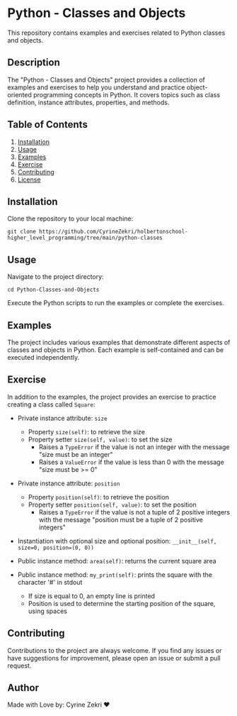   # Python - Classes and Objects

This repository contains examples and exercises related to Python classes and objects.

## Description

The "Python - Classes and Objects" project provides a collection of examples and exercises to help you understand and practice object-oriented programming concepts in Python. It covers topics such as class definition, instance attributes, properties, and methods.

## Table of Contents

1. [Installation](#installation)
2. [Usage](#usage)
3. [Examples](#examples)
4. [Exercise](#exercise)
5. [Contributing](#contributing)
6. [License](#license)

## Installation

Clone the repository to your local machine:

```
git clone https://github.com/CyrineZekri/holbertonschool-higher_level_programming/tree/main/python-classes
```

## Usage

Navigate to the project directory:

```
cd Python-Classes-and-Objects
```

Execute the Python scripts to run the examples or complete the exercises.

## Examples

The project includes various examples that demonstrate different aspects of classes and objects in Python. Each example is self-contained and can be executed independently.

## Exercise

In addition to the examples, the project provides an exercise to practice creating a class called `Square`:

- Private instance attribute: `size`
  - Property `size(self)`: to retrieve the size
  - Property setter `size(self, value)`: to set the size
    - Raises a `TypeError` if the value is not an integer with the message "size must be an integer"
    - Raises a `ValueError` if the value is less than 0 with the message "size must be >= 0"

- Private instance attribute: `position`
  - Property `position(self)`: to retrieve the position
  - Property setter `position(self, value)`: to set the position
    - Raises a `TypeError` if the value is not a tuple of 2 positive integers with the message "position must be a tuple of 2 positive integers"

- Instantiation with optional size and optional position: `__init__(self, size=0, position=(0, 0))`

- Public instance method: `area(self)`: returns the current square area

- Public instance method: `my_print(self)`: prints the square with the character '#' in stdout
  - If size is equal to 0, an empty line is printed
  - Position is used to determine the starting position of the square, using spaces

## Contributing

Contributions to the project are always welcome. If you find any issues or have suggestions for improvement, please open an issue or submit a pull request.

## Author 

Made with Love by: Cyrine Zekri :heart: